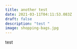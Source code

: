 ```yaml
---
title: another test
date: 2021-03-11T04:11:53.083Z
draft: false
description: "test "
image: shopping-bags.jpg
---
```

test
